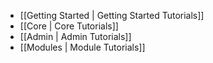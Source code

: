 - [[Getting Started | Getting Started Tutorials]]
- [[Core | Core Tutorials]]
- [[Admin | Admin Tutorials]]
- [[Modules | Module Tutorials]]
